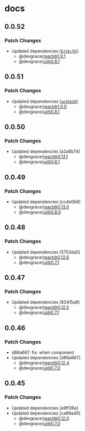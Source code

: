 # docs

## 0.0.52

### Patch Changes

- Updated dependencies [[`6728cfb`](https://github.com/Team-Grace/devgrace/commit/6728cfbbdb1657150d913646b249d630e250a305)]:
  - @devgrace/react@1.0.1
  - @devgrace/ui@0.8.1

## 0.0.51

### Patch Changes

- Updated dependencies [[`ae35b28`](https://github.com/Team-Grace/devgrace/commit/ae35b28a3c09edc4a517569bfafc8731a8fc5e52)]:
  - @devgrace/react@1.0.0
  - @devgrace/ui@0.8.1

## 0.0.50

### Patch Changes

- Updated dependencies [a2a6b74]
  - @devgrace/react@0.13.1
  - @devgrace/ui@0.8.1

## 0.0.49

### Patch Changes

- Updated dependencies [cc4e0b9]
  - @devgrace/react@0.13.0
  - @devgrace/ui@0.8.0

## 0.0.48

### Patch Changes

- Updated dependencies [5753da5]
  - @devgrace/react@0.12.6
  - @devgrace/ui@0.7.1

## 0.0.47

### Patch Changes

- Updated dependencies [83415a8]
  - @devgrace/react@0.12.5
  - @devgrace/ui@0.7.1

## 0.0.46

### Patch Changes

- d86a667: fix: when component
- Updated dependencies [d86a667]
  - @devgrace/react@0.12.4
  - @devgrace/ui@0.7.0

## 0.0.45

### Patch Changes

- Updated dependencies [a9ff36e]
- Updated dependencies [ca69a40]
  - @devgrace/react@0.12.0
  - @devgrace/ui@0.7.0
